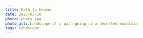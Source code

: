 ```yaml
---
title: Path to heaven
date: 2025-03-10
photo: photo.jpg
photo_alt: Landscape of a path going up a deserted mountain
tags: Landscape
---
```

